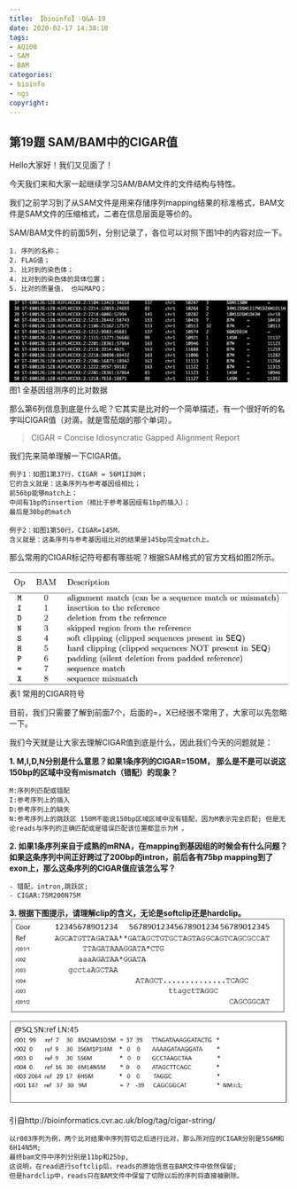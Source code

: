 ```yaml
---
title: 【bioinfo】-Q&A-19
date: 2020-02-17 14:38:10
tags:
- AQ100
- SAM
- BAM
categories:
- bioinfo
- ngs
copyright:
---
```

## 第19题 SAM/BAM中的CIGAR值
Hello大家好！我们又见面了！

今天我们来和大家一起继续学习SAM/BAM文件的文件结构与特性。

我们之前学习到了从SAM文件是用来存储序列mapping结果的标准格式，BAM文件是SAM文件的压缩格式，二者在信息层面是等价的。

SAM/BAM文件的前面5列，分别记录了，各位可以对照下图1中的内容对应一下。
```
1. 序列的名称；
2. FLAG值；
3. 比对到的染色体；
4. 比对到的染色体的具体位置；
5. 比对的质量值， 也叫MAPQ；
```
![](【bioinfo】-Q-A-19/1.jpg)
图1 全基因组测序的比对数据

那么第6列信息到底是什么呢？它其实是比对的一个简单描述，有一个很好听的名字叫CIGAR值（对滴，就是雪茄烟的那个单词）。

>CIGAR = Concise Idiosyncratic Gapped Alignment Report

我们先来简单理解一下CIGAR值。
```
例子1：如图1第37行，CIGAR = 56M1I30M；
它的含义就是：这条序列与参考基因组相比；
前56bp能够match上；
中间有1bp的insertion（相比于参考基因组有1bp的插入）；
最后是30bp的match

例子2：如图1第50行，CIGAR=145M，
含义就是：这条序列与参考基因组比对的结果是145bp完全match上。
```
那么常用的CIGAR标记符号都有哪些呢？根据SAM格式的官方文档如图2所示。

![](【bioinfo】-Q-A-19/2.jpg)
表1 常用的CIGAR符号

目前，我们只需要了解到前面7个，后面的=，X已经很不常用了，大家可以先忽略一下。

我们今天就是让大家去理解CIGAR值到底是什么，因此我们今天的问题就是：

**1. M,I,D,N分别是什么意思？如果1条序列的CIGAR=150M， 那么是不是可以说这150bp的区域中没有mismatch（错配）的现象？**
```
M:序列列匹配或错配
I:参考序列上的插入
D:参考序列上的缺失
N:参考序列上的跳跃区 150M不能说150bp区域区域中没有错配，因为M表示完全匹配; 但是⽆论reads与序列的正确匹配或是错误匹配该位置都显示为M 。
```
**2. 如果1条序列来自于成熟的mRNA，在mapping到基因组的时候会有什么问题？如果这条序列中间正好跨过了200bp的intron，前后各有75bp mapping到了exon上，那么这条序列的CIGAR值应该怎么写？**
```
- 错配，intron,跳跃区;
- CIGAR:75M200N75M
```
**3. 根据下图提示，请理解clip的含义，无论是softclip还是hardclip。**
![](【bioinfo】-Q-A-19/3.jpg)

引自http://bioinformatics.cvr.ac.uk/blog/tag/cigar-string/

```
以r003序列为例，两个比对结果中序列剪切之后进行比对，那么所对应的CIGAR分别是5S6M和6H14N5M;
最终bam文件中序列分别是11bp和25bp,
这说明，在read进行softclip后，reads的原始信息在BAM文件中依然保留;
但是hardclip中，reads只在BAM文件中保留了切除以后的序列将直接被删除。
```
